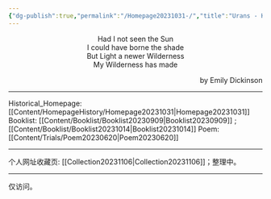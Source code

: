 ```yaml
---
{"dg-publish":true,"permalink":"/Homepage20231031-/","title":"Urans - Homepage","tags":["gardenEntry"],"created":"","updated":""}
---
```


<center>Had I not seen the Sun</center>
<center>I could have borne the shade</center>
<center>But Light a newer Wilderness</center>
<center>My Wilderness has made</center>
<p align="right">by Emily Dickinson</p>

---

Historical_Homepage: [[Content/HomepageHistory/Homepage20231031\|Homepage20231031]]
Booklist: [[Content/Booklist/Booklist20230909\|Booklist20230909]] ; [[Content/Booklist/Booklist20231014\|Booklist20231014]]
Poem: [[Content/Trials/Poem20230620\|Poem20230620]]


---

个人网址收藏页: [[Collection20231106\|Collection20231106]]；整理中。

---

仅访问。
